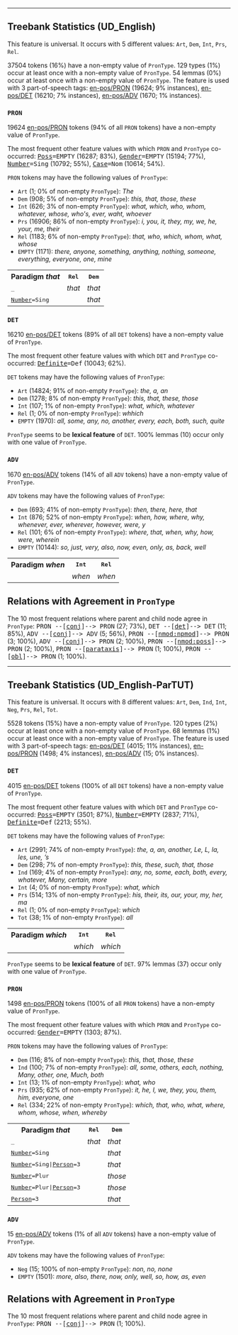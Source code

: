 

--------------------------------------------------------------------------------

## Treebank Statistics (UD_English)

This feature is universal.
It occurs with 5 different values: `Art`, `Dem`, `Int`, `Prs`, `Rel`.

37504 tokens (16%) have a non-empty value of `PronType`.
129 types (1%) occur at least once with a non-empty value of `PronType`.
54 lemmas (0%) occur at least once with a non-empty value of `PronType`.
The feature is used with 3 part-of-speech tags: [en-pos/PRON]() (19624; 9% instances), [en-pos/DET]() (16210; 7% instances), [en-pos/ADV]() (1670; 1% instances).

### `PRON`

19624 [en-pos/PRON]() tokens (94% of all `PRON` tokens) have a non-empty value of `PronType`.

The most frequent other feature values with which `PRON` and `PronType` co-occurred: <tt><a href="Poss.html">Poss</a>=EMPTY</tt> (16287; 83%), <tt><a href="Gender.html">Gender</a>=EMPTY</tt> (15194; 77%), <tt><a href="Number.html">Number</a>=Sing</tt> (10792; 55%), <tt><a href="Case.html">Case</a>=Nom</tt> (10614; 54%).

`PRON` tokens may have the following values of `PronType`:

* `Art` (1; 0% of non-empty `PronType`): <em>The</em>
* `Dem` (908; 5% of non-empty `PronType`): <em>this, that, those, these</em>
* `Int` (626; 3% of non-empty `PronType`): <em>what, which, who, whom, whatever, whose, who's, ever, waht, whoever</em>
* `Prs` (16906; 86% of non-empty `PronType`): <em>i, you, it, they, my, we, he, your, me, their</em>
* `Rel` (1183; 6% of non-empty `PronType`): <em>that, who, which, whom, what, whose</em>
* `EMPTY` (1171): <em>there, anyone, something, anything, nothing, someone, everything, everyone, one, mine</em>

<table>
  <tr><th>Paradigm <i>that</i></th><th><tt>Rel</tt></th><th><tt>Dem</tt></th></tr>
  <tr><td><tt>_</tt></td><td><em>that</em></td><td><em>that</em></td></tr>
  <tr><td><tt><a href="Number.html">Number</a>=Sing</tt></td><td></td><td><em>that</em></td></tr>
</table>

### `DET`

16210 [en-pos/DET]() tokens (89% of all `DET` tokens) have a non-empty value of `PronType`.

The most frequent other feature values with which `DET` and `PronType` co-occurred: <tt><a href="Definite.html">Definite</a>=Def</tt> (10043; 62%).

`DET` tokens may have the following values of `PronType`:

* `Art` (14824; 91% of non-empty `PronType`): <em>the, a, an</em>
* `Dem` (1278; 8% of non-empty `PronType`): <em>this, that, these, those</em>
* `Int` (107; 1% of non-empty `PronType`): <em>what, which, whatever</em>
* `Rel` (1; 0% of non-empty `PronType`): <em>whhich</em>
* `EMPTY` (1970): <em>all, some, any, no, another, every, each, both, such, quite</em>

`PronType` seems to be **lexical feature** of `DET`. 100% lemmas (10) occur only with one value of `PronType`.

### `ADV`

1670 [en-pos/ADV]() tokens (14% of all `ADV` tokens) have a non-empty value of `PronType`.

`ADV` tokens may have the following values of `PronType`:

* `Dem` (693; 41% of non-empty `PronType`): <em>then, there, here, that</em>
* `Int` (876; 52% of non-empty `PronType`): <em>when, how, where, why, whenever, ever, wherever, however, were, y</em>
* `Rel` (101; 6% of non-empty `PronType`): <em>where, that, when, why, how, were, wherein</em>
* `EMPTY` (10144): <em>so, just, very, also, now, even, only, as, back, well</em>

<table>
  <tr><th>Paradigm <i>when</i></th><th><tt>Int</tt></th><th><tt>Rel</tt></th></tr>
  <tr><td><tt></tt></td><td><em>when</em></td><td><em>when</em></td></tr>
</table>

## Relations with Agreement in `PronType`

The 10 most frequent relations where parent and child node agree in `PronType`:
<tt>PRON --[<a href="../dep/conj.html">conj</a>]--> PRON</tt> (27; 73%),
<tt>DET --[<a href="../dep/det.html">det</a>]--> DET</tt> (11; 85%),
<tt>ADV --[<a href="../dep/conj.html">conj</a>]--> ADV</tt> (5; 56%),
<tt>PRON --[<a href="../dep/nmod:npmod.html">nmod:npmod</a>]--> PRON</tt> (3; 100%),
<tt>ADV --[<a href="../dep/conj.html">conj</a>]--> PRON</tt> (2; 100%),
<tt>PRON --[<a href="../dep/nmod:poss.html">nmod:poss</a>]--> PRON</tt> (2; 100%),
<tt>PRON --[<a href="../dep/parataxis.html">parataxis</a>]--> PRON</tt> (1; 100%),
<tt>PRON --[<a href="../dep/obl.html">obl</a>]--> PRON</tt> (1; 100%).



--------------------------------------------------------------------------------

## Treebank Statistics (UD_English-ParTUT)

This feature is universal.
It occurs with 8 different values: `Art`, `Dem`, `Ind`, `Int`, `Neg`, `Prs`, `Rel`, `Tot`.

5528 tokens (15%) have a non-empty value of `PronType`.
120 types (2%) occur at least once with a non-empty value of `PronType`.
68 lemmas (1%) occur at least once with a non-empty value of `PronType`.
The feature is used with 3 part-of-speech tags: [en-pos/DET]() (4015; 11% instances), [en-pos/PRON]() (1498; 4% instances), [en-pos/ADV]() (15; 0% instances).

### `DET`

4015 [en-pos/DET]() tokens (100% of all `DET` tokens) have a non-empty value of `PronType`.

The most frequent other feature values with which `DET` and `PronType` co-occurred: <tt><a href="Poss.html">Poss</a>=EMPTY</tt> (3501; 87%), <tt><a href="Number.html">Number</a>=EMPTY</tt> (2837; 71%), <tt><a href="Definite.html">Definite</a>=Def</tt> (2213; 55%).

`DET` tokens may have the following values of `PronType`:

* `Art` (2991; 74% of non-empty `PronType`): <em>the, a, an, another, Le, L, la, les, une, ’s</em>
* `Dem` (298; 7% of non-empty `PronType`): <em>this, these, such, that, those</em>
* `Ind` (169; 4% of non-empty `PronType`): <em>any, no, some, each, both, every, whatever, Many, certain, more</em>
* `Int` (4; 0% of non-empty `PronType`): <em>what, which</em>
* `Prs` (514; 13% of non-empty `PronType`): <em>his, their, its, our, your, my, her, ma</em>
* `Rel` (1; 0% of non-empty `PronType`): <em>which</em>
* `Tot` (38; 1% of non-empty `PronType`): <em>all</em>

<table>
  <tr><th>Paradigm <i>which</i></th><th><tt>Int</tt></th><th><tt>Rel</tt></th></tr>
  <tr><td><tt></tt></td><td><em>which</em></td><td><em>which</em></td></tr>
</table>

`PronType` seems to be **lexical feature** of `DET`. 97% lemmas (37) occur only with one value of `PronType`.

### `PRON`

1498 [en-pos/PRON]() tokens (100% of all `PRON` tokens) have a non-empty value of `PronType`.

The most frequent other feature values with which `PRON` and `PronType` co-occurred: <tt><a href="Gender.html">Gender</a>=EMPTY</tt> (1303; 87%).

`PRON` tokens may have the following values of `PronType`:

* `Dem` (116; 8% of non-empty `PronType`): <em>this, that, those, these</em>
* `Ind` (100; 7% of non-empty `PronType`): <em>all, some, others, each, nothing, Many, other, one, Much, both</em>
* `Int` (13; 1% of non-empty `PronType`): <em>what, who</em>
* `Prs` (935; 62% of non-empty `PronType`): <em>it, he, I, we, they, you, them, him, everyone, one</em>
* `Rel` (334; 22% of non-empty `PronType`): <em>which, that, who, what, where, whom, whose, when, whereby</em>

<table>
  <tr><th>Paradigm <i>that</i></th><th><tt>Rel</tt></th><th><tt>Dem</tt></th></tr>
  <tr><td><tt>_</tt></td><td><em>that</em></td><td><em>that</em></td></tr>
  <tr><td><tt><a href="Number.html">Number</a>=Sing</tt></td><td></td><td><em>that</em></td></tr>
  <tr><td><tt><a href="Number.html">Number</a>=Sing|<a href="Person.html">Person</a>=3</tt></td><td></td><td><em>that</em></td></tr>
  <tr><td><tt><a href="Number.html">Number</a>=Plur</tt></td><td></td><td><em>those</em></td></tr>
  <tr><td><tt><a href="Number.html">Number</a>=Plur|<a href="Person.html">Person</a>=3</tt></td><td></td><td><em>those</em></td></tr>
  <tr><td><tt><a href="Person.html">Person</a>=3</tt></td><td></td><td><em>that</em></td></tr>
</table>

### `ADV`

15 [en-pos/ADV]() tokens (1% of all `ADV` tokens) have a non-empty value of `PronType`.

`ADV` tokens may have the following values of `PronType`:

* `Neg` (15; 100% of non-empty `PronType`): <em>non, no, none</em>
* `EMPTY` (1501): <em>more, also, there, now, only, well, so, how, as, even</em>

## Relations with Agreement in `PronType`

The 10 most frequent relations where parent and child node agree in `PronType`:
<tt>PRON --[<a href="../dep/conj.html">conj</a>]--> PRON</tt> (1; 100%).

